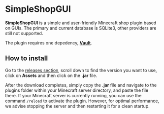 # SimpleShopGUI

**SimpleShopGUI** is a simple and user-friendly Minecraft shop plugin based on GUIs. The primary and current database is SQLite3, other providers are still not supported.

The plugin requires one depedency, [**Vault**](https://www.spigotmc.org/resources/vault.34315/).

## How to install
Go to the [releases section](https://github.com/TFAGaming/SimpleShopGUI/releases), scroll down to find the version you want to use, click on **Assets** and then click on the **.jar** file.

After the download completes, simply copy the **.jar** file and navigate to the plugins folder within your Minecraft server directory, and paste the file there. If your Minecraft server is currently running, you can use the command `/reload` to activate the plugin. However, for optimal performance, we advise stopping the server and then restarting it for a clean startup.

